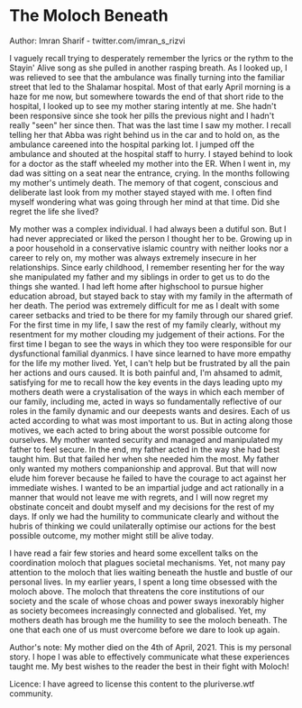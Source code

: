 # The Moloch Beneath 

Author: Imran Sharif - twitter.com/imran_s_rizvi

I vaguely recall trying to desperately remember the lyrics or the rythm to the Stayin' Alive song as she pulled in another rasping breath. As I looked up, I was relieved to see that the ambulance was finally turning into the familiar street that led to the Shalamar hospital. Most of that early April morning is a haze for me now, but somewhere towards the end of that short ride to the hospital, I looked up to see my mother staring intently at me. She hadn't been responsive since she took her pills the previous night and I hadn't really "seen" her since then. That was the last time I saw my mother. I recall telling her that Abba was right behind us in the car and to hold on, as the ambulance careened into the hospital parking lot. I jumped off the ambulance and shouted at the hospital staff to hurry. I stayed behind to look for a doctor as the staff wheeled my mother into the ER. When I went in, my dad was sitting on a seat near the entrance, crying. In the months following my mother's untimely death. The memory of that cogent, conscious and deliberate last look from my mother stayed stayed with me. I often find myself wondering what was going through her mind at that time. Did she regret the life she lived?

My mother was a complex individual. I had always been a dutiful son. But I had never appreciated or liked the person I thought her to be. Growing up in a poor household in a conservative islamic country with neither looks nor a career to rely on, my mother was always extremely insecure in her relationships. Since early childhood, I remember resenting her for the way she manipulated my father and my siblings in order to get us to do the things she wanted. I had left home after highschool to pursue higher education abroad, but stayed back to stay with my family in the aftermath of her death. The period was extremely difficult for me as I dealt with some career setbacks and tried to be there for my family through our shared grief. For the first time in my life, I saw the rest of my family clearly, without my resentment for my mother clouding my judgement of their actions. For the first time I began to see the ways in which they too were responsible for our dysfunctional familial dyanmics. I have since learned to have more empathy for the life my mother lived. Yet, I can't help but be frustrated by all the pain her actions and ours caused. It is both painful and, I'm ahsamed to admit, satisfying for me to recall how the key events in the days leading upto my mothers death were a crystalisation of the ways in which each member of our family, including me, acted in ways so fundamentally reflective of our roles in the family dynamic and our deepests wants and desires. Each of us acted according to what was most important to us. But in acting along those motives, we each acted to bring about the worst possible outcome for ourselves. My mother wanted security and managed and manipulated my father to feel secure. In the end, my father acted in the way she had best taught him. But that failed her when she needed him the most. My father only wanted my mothers companionship and approval. But that will now elude him forever because he failed to have the courage to act against her immediate wishes. I wanted to be an impartial judge and act rationally in a manner that would not leave me with regrets, and I will now regret my obstinate conceit and doubt myself and my decisions for the rest of my days. If only we had the humility to communicate clearly and without the hubris of thinking we could unilaterally optimise our actions for the best possible outcome, my mother might still be alive today.

I have read a fair few stories and heard some excellent talks on the coordination moloch that plagues societal mechanisms. Yet, not many pay attention to the moloch that lies waiting beneath the hustle and bustle of our personal lives. In my earlier years, I spent a long time obsessed with the moloch above. The moloch that threatens the core institutions of our society and the scale of whose choas and power sways inexorably higher as society becomees increasingly connected and globalised. Yet, my mothers death has brough me the humility to see the moloch beneath. The one that each one of us must overcome before we dare to look up again.

Author's note: My mother died on the 4th of April, 2021. This is my personal story. I hope I was able to effectively communicate what these experiences taught me. My best wishes to the reader the best in their fight with Moloch!

Licence: I have agreed to license this content to the pluriverse.wtf community.
